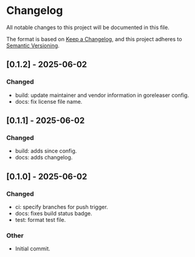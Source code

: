 # Changelog

All notable changes to this project will be documented in this file.

The format is based on [Keep a Changelog](https://keepachangelog.com/en/1.0.0/),
and this project adheres to [Semantic Versioning](https://semver.org/spec/v2.0.0.html).


## [0.1.2] - 2025-06-02
### Changed
- build: update maintainer and vendor information in goreleaser config.
- docs: fix license file name.

## [0.1.1] - 2025-06-02
### Changed
- build: adds since config.
- docs: adds changelog.

## [0.1.0] - 2025-06-02
### Changed
- ci: specify branches for push trigger.
- docs: fixes build status badge.
- test: format test file.

### Other
- Initial commit.
